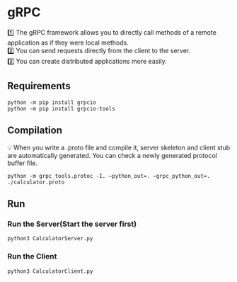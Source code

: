 # gRPC
1️⃣ The gRPC framework allows you to directly call methods of a remote application as if they were local methods.  
2️⃣ You can send requests directly from the client to the server.  
3️⃣ You can create distributed applications more easily.

## Requirements
```
python -m pip install grpcio
python -m pip install grpcio-tools
```

## Compilation
💡 When you write a .proto file and compile it, server skeleton and client stub are automatically generated. 
You can check a newly generated protocol buffer file.

```
python -m grpc_tools.protoc -I. —python_out=. —grpc_python_out=. ./calculator.proto
```

## Run
### Run the Server(Start the server first)
```
python3 CalculatorServer.py
```

### Run the Client
```
python3 CalculatorClient.py
```
